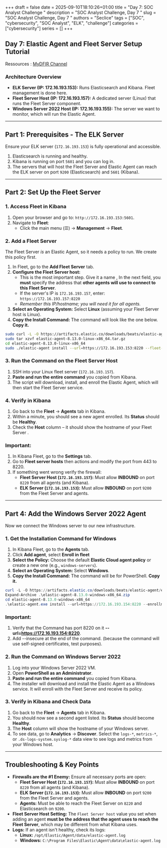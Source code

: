 +++ 
draft = false
date = 2025-09-10T18:10:26+01:00
title = "Day 7: SOC Analyst Challenge "
description = "SOC Analyst Challenge, Day 7 "
slug = "SOC Analyst Challenge, Day 7 "
authors = "Seclice"
tags = ["SOC", "cybersecurity", "SOC Analyst", "ELK", "challenge"]
categories = ["cybersecurity"]
series = []
+++


## Day 7: Elastic Agent and Fleet Server Setup Tutorial
Ressources : [MyDFIR Channel](https://www.youtube.com/@MyDFIR/videos)
### **Architecture Overview**
*   **ELK Server (IP: 172.16.193.153):** Runs Elasticsearch and Kibana. Fleet management is done here.
*   **Fleet Server Host (IP: 172.16.193.157):** A dedicated server (Linux) that runs the Fleet Server component.
*   **Windows Server 2022 Host (IP: 172.16.193.155):** The server we want to monitor, which will run the Elastic Agent.

---

## **Part 1: Prerequisites - The ELK Server**
Ensure your ELK server (`172.16.193.153`) is fully operational and accessible.
1.  Elasticsearch is running and healthy.
2.  Kibana is running on port `5601` and you can log in.
3.  The servers that will host the Fleet Server and Elastic Agent can reach the ELK server on port `9200` (Elasticsearch) and `5601` (Kibana).

---

## **Part 2: Set Up the Fleet Server**

### **1. Access Fleet in Kibana**
1.  Open your browser and go to: `http://172.16.193.153:5601`.
2.  Navigate to **Fleet**:
    *   Click the main menu (☰) → **Management** → **Fleet**.

### **2. Add a Fleet Server**
The Fleet Server *is* an Elastic Agent, so it needs a policy to run. We create this policy first.

1.  In Fleet, go to the **Add Fleet Server** tab.
4.  **Configure the Fleet Server host:**
    *   This is the most important step. Give it a name , In the next field, you **must** specify the address that **other agents will use to connect to this Fleet Server**.
    *   If the server's IP is `172.16.193.157`, enter: `https://172.16.193.157:8220`
    *   *Remember this IP/hostname; you will need it for all agents.*
5.  **Select an Operating System:** Select **Linux** (assuming your Fleet Server host is Linux).
6.  **Copy the Install Command:** The command will look like the one below. **Copy it.**

```bash
sudo curl -L -O https://artifacts.elastic.co/downloads/beats/elastic-agent/elastic-agent-8.13.0-linux-x86_64.tar.gz
sudo tar xzvf elastic-agent-8.13.0-linux-x86_64.tar.gz
cd elastic-agent-8.13.0-linux-x86_64
sudo ./elastic-agent install --url=https://172.16.193.153:8220 --fleet-server-es=https://172.16.193.153:9200 --fleet-server-service-token=AAEAAWVsYXN0aWMvZmxlZXQtc2VydmVyL3Rva2VuLTE3MTU5Nzc4MTk1MTC --fleet-server-policy=fleet-server-policy --fleet-server-es-insecure --fleet-server-insecure-http
```

### **3. Run the Command on the Fleet Server Host**
1.  SSH into your  Linux fleet server (`172.16.193.157`).
2.  **Paste and run the entire command** you copied from Kibana.
3.  The script will download, install, and enroll the Elastic Agent, which will then start the Fleet Server service.

### **4. Verify in Kibana**
1.  Go back to the **Fleet** → **Agents** tab in Kibana.
2.  Within a minute, you should see a new agent enrolled. Its **Status** should be **Healthy**.
3.  Check the **Host** column – it should show the hostname of your Fleet Server .

### **Important:**
1.  In Kibana Fleet, go to the **Settings** tab.
2.  Go to  **Fleet server hosts** then actions and modify the port from 443 to 8220.
3.	If something went wrong verify the firewall:
    *   **Fleet Server Host (`172.16.193.157`):** Must allow **INBOUND** on port `8220` from all agents (and Kibana).
    *   **ELK Server (`172.16.193.153`):** Must allow **INBOUND** on port `9200` from the Fleet Server and agents.
---

## **Part 4: Add the Windows Server 2022 Agent**

Now we connect the Windows server to our new infrastructure.

### **1. Get the Installation Command for Windows**
1.  In Kibana Fleet, go to the **Agents** tab.
2.  Click **Add agent**, select **Enroll in fleet**
3.  **Select the Policy:** Choose the default **Elastic Cloud agent policy** or create a new one (e.g., `windows-servers`).
4.  **Select an Operating System:** Select **Windows**.
6.  **Copy the Install Command:** The command will be for PowerShell. **Copy it.**

```powershell
curl -L -O https://artifacts.elastic.co/downloads/beats/elastic-agent/elastic-agent-8.13.0-windows-x86_64.zip
Expand-Archive .\elastic-agent-8.13.0-windows-x86_64.zip
cd elastic-agent-8.13.0-windows-x86_64
.\elastic-agent.exe install --url=https://172.16.193.154:8220 --enrollment-token=SFMyNTY...
```

### **Important:** 
1. Verify that the Command  has port 8220 on it **--url=https://172.16.193.154:8220**.
2. Add --insecure at the end of the command. (because the command will use self-signed certificates, test purposes).


### **2. Run the Command on Windows Server 2022**
1.  Log into your Windows Server 2022 VM.
2.  Open **PowerShell as an Administrator**.
3.  **Paste and run the entire command** you copied from Kibana.
4.  The installer will download and install the Elastic Agent as a Windows service. It will enroll with the Fleet Server and receive its policy.

### **3. Verify in Kibana and Check Data**
1.  Go back to the **Fleet** → **Agents** tab in Kibana.
2.  You should now see a second agent listed. Its **Status** should become **Healthy**.
3.  The **Host** column will show the hostname of your Windows server.
4.  To see data, go to **Analytics** → **Discover**. Select the `logs-*`, `metrics-*`, or `.ds-logs-system.syslog-*` data view to see logs and metrics from your Windows host.

---

## **Troubleshooting & Key Points**

*   **Firewalls are the #1 Enemy:** Ensure all necessary ports are open:
    *   **Fleet Server Host (`172.16.193.157`):** Must allow **INBOUND** on port `8220` from all agents (and Kibana).
    *   **ELK Server (`172.16.193.153`):** Must allow **INBOUND** on port `9200` from the Fleet Server and agents.
    *   **Agents:** Must be able to reach the Fleet Server on `8220` and Elasticsearch on `9200`.
*   **Fleet Server Host Setting:** The `Fleet Server host` value you set when adding an agent **must be the address that the agent uses to reach the Fleet Server**, which may be different from what Kibana uses.
*   **Logs:** If an agent isn't healthy, check its logs:
    *   **Linux:** `/opt/Elastic/Agent/data/elastic-agent.log`
    *   **Windows:** `C:\Program Files\Elastic\Agent\data\elastic-agent.log`



